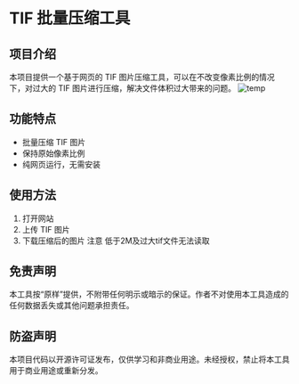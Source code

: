 # TIF 批量压缩工具

## 项目介绍
本项目提供一个基于网页的 TIF 图片压缩工具，可以在不改变像素比例的情况下，对过大的 TIF 图片进行压缩，解决文件体积过大带来的问题。
![temp](.\img\temp.png)
## 功能特点
- 批量压缩 TIF 图片
- 保持原始像素比例
- 纯网页运行，无需安装

## 使用方法
1. 打开网站
2. 上传 TIF 图片
3. 下载压缩后的图片
   注意 低于2M及过大tif文件无法读取

## 免责声明
本工具按“原样”提供，不附带任何明示或暗示的保证。作者不对使用本工具造成的任何数据丢失或其他问题承担责任。

## 防盗声明
本项目代码以开源许可证发布，仅供学习和非商业用途。未经授权，禁止将本工具用于商业用途或重新分发。
